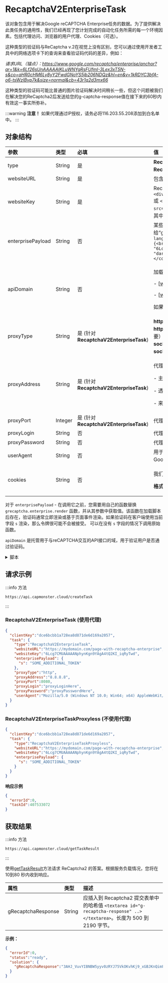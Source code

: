 ﻿---
sidebar_position: 2
sidebar_label: ReCaptchaV2EnterpriseTask
---

# RecaptchaV2EnterpriseTask
该对象包含用于解决Google reCAPTCHA Enterprise任务的数据。为了提供解决此类任务的通用性，我们已经再现了您计划完成的自动化任务所需的每一个环境因素。包括代理访问、浏览器的用户代理、Cookies（可选）。

这种类型的验证码与ReCaptcha v.2在视觉上没有区别，您可以通过使用开发者工具中的网络选项卡下的查询来查看验证码代码的差异，例如：

*请求URL（锚点）：https://www.google.com/recaptcha/enterprise/anchor?ar=1&k=6Lf26sUnAAAAAIKLuWNYgRsFUfmI-3Lex3xT5N-s&co=aHR0cHM6Ly8yY2FwdGNoYS5jb206NDQz&hl=en&v=1kRDYC3bfA-o6-tsWzIBvp7k&size=normal&cb=43r1q2d3mx66*

这种类型的验证码可能比普通的图片验证码解决时间稍长一些，但这个问题被我们在解决您的ReCaptcha2后发送给您的g-captcha-response值在接下来的60秒内有效这一事实所弥补。

:::warning **注意！**
如果代理通过IP授权，请务必将116.203.55.208添加到白名单中。
:::

## **对象结构**

|**参数**|**类型**|**必填**|**值**|
| :- | :- | :- | :- |
|type|String|是|**RecaptchaV2EnterpriseTaskProxyless** 或 **RecaptchaV2EnterpriseTask（使用代理时）。**|
|websiteURL|String|是|包含Google ReCaptcha Enterprise的网页地址。|
|websiteKey|String|是|Recaptcha 网站密钥。<br />`<div class="g-recaptcha" data-sitekey="THIS_ONE"></div>`<br/>或 `<iframe title="reCAPTCHA" src="...;k=6LdIFr0ZAAAAAO3vz0O0OQrtAefzdJcWQM2TMYQH&amp;...`，其中 `6LdIFr0ZAAAAAO3vz0O0OQrtAefzdJcWQM2TMYQH` 即为 `websiteKey`|
|enterprisePayload|String|否|某些reCAPTCHA Enterprise小部件的实现可能包含传递给“grecaptcha.enterprise.render”方法的附加参数。例如: `<pre lang="js" ><code>grecaptcha.enterprise.render("some-div-id", {<br /> sitekey: "6Lc\_aCMTAAAAABx7u2N0D1XnVbI\_v6ZdbM6rYf16"<br/> theme: "dark"<br/> s: "2JvUXHNTnZl1Jb6WEvbDyB...ugQA"<br/>});</code></pre>`|
|apiDomain|String|否|<p>加载reCAPTCHA Enterprise的域地址。例如:</p><p>- [www.google.com](http://www.google.com)</p><p>- [www.recaptcha.net](http://www.recaptcha.net)</p><p>如果您不知道为什么需要这个参数，请不要使用。</p>|
|proxyType|String|是 (针对 **RecaptchaV2EnterpriseTask**)|**http** - 普通的http/https代理;<br />**https** - 仅在“http”不起作用时尝试此选项（某些自定义代理服务器需要）；<br />**socks4** - socks4代理;<br/>**socks5** - socks5代理。|
|proxyAddress|String|是 (针对 **RecaptchaV2EnterpriseTask**)|<p>代理IP地址 IPv4/IPv6。不允许使用:</p><p>- 主机名代替IP;</p><p>- 透明代理（客户端IP可见）；</p><p>- 来自本地网络的代理。</p>|
|proxyPort|Integer|是 (针对 **RecaptchaV2EnterpriseTask**)|代理端口。|
|proxyLogin|String|否|代理登录。|
|proxyPassword|String|否|代理密码。|
|userAgent|String|否|用于模拟的浏览器用户代理。必须使用现代浏览器的签名，否则Google会要求您“更新浏览器”。|
|cookies|String|否|<p>我们在与目标页面或Google交互期间必须使用的附加Cookies。</p><p>**格式**: cookiename1=cookievalue1; cookiename2=cookievalue2</p>|

对于 `enterprisePayload` - 在调用它之前，您需要用自己的函数替换 `grecaptcha.enterprise.render` 函数，并从其参数中获取值。该函数在加载脚本后存在，验证码通常立即渲染或基于页面事件渲染。如果验证码在客户端使用当前字段 `s` 渲染，那么令牌很可能不会被接受。
可以在没有 `s` 字段的情况下调用原始函数。

`apiDomain` 是托管用于与reCAPTCHA交互的API接口的域，用于验证用户是否通过验证码。

<details>
    <summary>脚本</summary>

```js
var __test_grc = undefined;

var __test_enterprise = undefined;

var __test_render = undefined;

var __test_render_widget = undefined;

var __test_render_args = undefined; // 这里将是调用render时使用的对象。

var __test_handler = {
  get: function(target, name, receiver) {
    if (name == 'enterprise') {
      return __test_enterprise ? __test_enterprise : (__test_enterprise = new Proxy(target[name], __test_handler));
    } else if (name == 'render') {
      __test_render = target[name];
      return (function(a, b) {
        __test_render_args = b;
        __test_render_widget = a;
        return __test_render(a, {sitekey: b.sitekey}); });
    } else {
      return target[name];
    }
  }
};

Object.defineProperty(window, 'grecaptcha', {
  enumerable: true,
  configurable: false,
  get: function() {
    return __test_grc;
  },
  set: function(value) {
    __test_grc = new Proxy(value, __test_handler);
  }
});
```
</details>





## **请求示例**

:::info 方法
```http
https://api.capmonster.cloud/createTask
```
:::

### RecaptchaV2EnterpriseTask (使用代理)
```json
{
  "clientKey":"dce6bcbb1a728ea8d871de6d169a2057",
  "task": {
    "type":"RecaptchaV2EnterpriseTask",
    "websiteURL":"https://mydomain.com/page-with-recaptcha-enterprise",
    "websiteKey":"6Lcg7CMUAAAAANphynKgn9YAgA4tQ2KI_iqRyTwd",
    "enterprisePayload": {
      "s": "SOME_ADDITIONAL_TOKEN"
    },
    "proxyType":"http",
    "proxyAddress":"8.8.8.8",
    "proxyPort":8080,
    "proxyLogin":"proxyLoginHere",
    "proxyPassword":"proxyPasswordHere",
    "userAgent":"Mozilla/5.0 (Windows NT 10.0; Win64; x64) AppleWebKit/537.36 (KHTML, like Gecko) Chrome/125.0.0.0 Safari/537.36"
  }
}
```

### RecaptchaV2EnterpriseTaskProxyless (不使用代理)
```json
{
  "clientKey":"dce6bcbb1a728ea8d871de6d169a2057",
  "task": {
    "type":"RecaptchaV2EnterpriseTaskProxyless",
    "websiteURL":"https://mydomain.com/page-with-recaptcha-enterprise",
    "websiteKey":"6Lcg7CMUAAAAANphynKgn9YAgA4tQ2KI_iqRyTwd",
    "enterprisePayload": {
      "s": "SOME_ADDITIONAL_TOKEN"
    }
  }
}
```

**响应示例**

```json
{
  "errorId":0,
  "taskId":407533072
}
```

## **获取结果**
:::info 方法
``` http
https://api.capmonster.cloud/getTaskResult
```
:::

使用[getTaskResult](../api/methods/get-task-result.md)方法请求 ReCaptcha2 的答案。根据服务负载情况，您将在 10到80 秒内收到响应。

|**属性**|**类型**|**描述**|
| :- | :- | :- |
|gRecaptchaResponse|String|应插入到 Recaptcha2 提交表单中的哈希值 `<textarea id="g-recaptcha-response" ..></textarea>`。长度为 500 到 2190 字节。|

**示例：**
```json
{
  "errorId":0,
  "status":"ready",
  "solution": {
    "gRecaptchaResponse":"3AHJ_VuvYIBNBW5yyv0zRYJ75VkOKvhKj9_xGBJKnQimF72rfoq3Iy-DyGHMwLAo6a3"
  }
}
```
